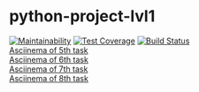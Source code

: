 # python-project-lvl1
[![Maintainability](https://api.codeclimate.com/v1/badges/a99a88d28ad37a79dbf6/maintainability)](https://codeclimate.com/github/codeclimate/codeclimate/maintainability)
[![Test Coverage](https://api.codeclimate.com/v1/badges/a99a88d28ad37a79dbf6/test_coverage)](https://codeclimate.com/github/codeclimate/codeclimate/test_coverage)
[![Build Status](https://travis-ci.org/postscriptumno/python-project-lvl1.svg?branch=master)](https://travis-ci.org/postscriptumno/python-project-lvl1)
<br>
<a href="https://asciinema.org/a/NGLQJnFxyiJKffj3OT3dR7ADP">Asciinema of 5th task</a>
<br>
<a href="https://asciinema.org/a/vnEzSOYbPwADPCRXdibjlJPHD">Asciinema of 6th task</a>
<br>
<a href="https://asciinema.org/a/yZ7TWtk1fHJbzXnmZqMjiHj3Z">Asciinema of 7th task</a>
<br>
<a href="https://asciinema.org/a/2BFiMeP8w6D4PZaNre3ER4pA8">Asciinema of 8th task</a>
